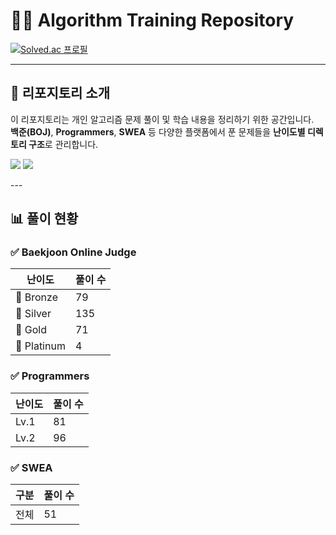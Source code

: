 # 🧑‍💻 Algorithm Training Repository

[![Solved.ac 프로필](http://mazassumnida.wtf/api/v2/generate_badge?boj=dnjs3023)](https://solved.ac/dnjs3023)

---
## 📌 리포지토리 소개
이 리포지토리는 개인 알고리즘 문제 풀이 및 학습 내용을 정리하기 위한 공간입니다.  
**백준(BOJ)**, **Programmers**, **SWEA** 등 다양한 플랫폼에서 푼 문제들을 **난이도별 디렉토리 구조**로 관리합니다.  
<p>
<img src="https://img.shields.io/badge/C++-00599C?style=for-the-badge&logo=cplusplus&logoColor=white">
<img src="https://img.shields.io/badge/JAVA-007396?style=for-the-badge&logo=OpenJDK&logoColor=white">
</p>
---

## 📊 풀이 현황

### ✅ Baekjoon Online Judge

| 난이도         | 풀이 수 |
| ----------- | ---- |
| 🥉 Bronze   | 79    |
| 🥈 Silver   | 135    |
| 🥇 Gold     | 71    |
| 💎 Platinum | 4    |

### ✅ Programmers

| 난이도  | 풀이 수 |
| ---- | ---- |
| Lv.1 | 81    |
| Lv.2 | 96    |

### ✅ SWEA

| 구분 | 풀이 수 |
| -- | ---- |
| 전체 | 51    |
